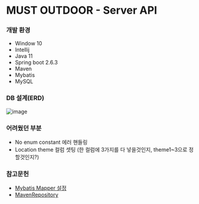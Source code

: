 # MUST OUTDOOR - Server API

### 개발 환경
- Window 10
- Intellij
- Java 11
- Spring boot 2.6.3 
- Maven
- Mybatis
- MySQL

### DB 설계(ERD)
![image](https://user-images.githubusercontent.com/80879782/155894084-bf8b1e5b-2688-4f16-bd84-bc4d334cab93.png)

### 어려웠던 부분
- No enum constant 에러 핸들링
- Location theme 컬럼 셋팅 (한 컬럼에 3가지를 다 넣을것인지, theme1~3으로 정할것인지?)

### 참고문헌
- [Mybatis Mapper 설정](https://mybatis.org/mybatis-3/ko/configuration.html#typeHandlers)
- [MavenRepository](https://mvnrepository.com/)
